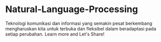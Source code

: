 # Natural-Language-Processing
Teknologi komunikasi dan informasi yang semakin pesat berkembang mengharuskan kita untuk terbuka dan fleksibel dalam beradaptasi pada setiap perubahan. Learn more and Let's Share!
